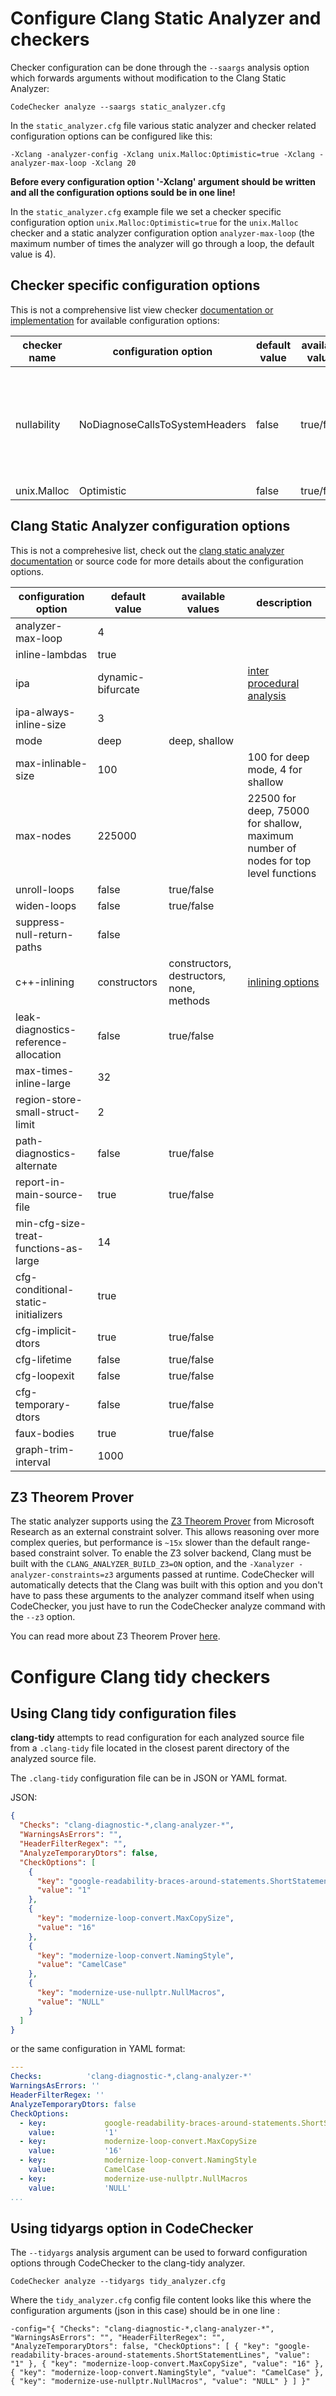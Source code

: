 # Configure Clang Static Analyzer and checkers

Checker configuration can be done through the `--saargs` analysis option which
forwards arguments without modification to the Clang Static Analyzer:
```
CodeChecker analyze --saargs static_analyzer.cfg
```

In the `static_analyzer.cfg` file various static analyzer and checker related
configuration options can be configured like this:
```
-Xclang -analyzer-config -Xclang unix.Malloc:Optimistic=true -Xclang -analyzer-max-loop -Xclang 20
```
__Before every configuration option '-Xclang' argument should be written and
all the configuration options sould be in one line!__

In the `static_analyzer.cfg` example file we set a checker specific
configuration option `unix.Malloc:Optimistic=true` for the `unix.Malloc`
checker and a static analyzer configuration option `analyzer-max-loop` (the
maximum number of times the analyzer will go through a loop, the default
value is 4).

## Checker specific configuration options  
This is not a comprehensive list view checker
[documentation or implementation](https://github.com/llvm-mirror/clang/tree/master/lib/StaticAnalyzer/Checkers)
for available configuration options:

| checker name | configuration option           | default value | available values | description                                                                            |
|--------------|--------------------------------|---------------|------------------|----------------------------------------------------------------------------------------|
| nullability  | NoDiagnoseCallsToSystemHeaders | false         | true/false       | If true, the checker will not diagnose nullability issues for calls to system headers. |
| unix.Malloc  | Optimistic                     | false         | true/false       |                                                                                        |


## Clang Static Analyzer configuration options
This is not a comprehesive list, check out the
[clang static analyzer documentation](https://github.com/llvm-mirror/clang/tree/master/docs)
or source code for more details about the configuration options.

| configuration option                  | default value     | available values                         | description                                                                                         |
|---------------------------------------|-------------------|------------------------------------------|-----------------------------------------------------------------------------------------------------|
| analyzer-max-loop                     | 4                 |                                          |                                                                                                     |
| inline-lambdas                        | true              |                                          |                                                                                                     |
| ipa                                   | dynamic-bifurcate |                                          | [inter procedural analysis](https://github.com/llvm-mirror/clang/blob/master/docs/analyzer/IPA.txt) |
| ipa-always-inline-size                | 3                 |                                          |                                                                                                     |
| mode                                  | deep              | deep, shallow                            |                                                                                                     |
| max-inlinable-size                    | 100               |                                          | 100 for deep mode, 4 for shallow                                                                    |
| max-nodes                             | 225000            |                                          | 22500 for deep, 75000 for shallow, maximum number of nodes for top level functions                  |
| unroll-loops                          | false             | true/false                               |                                                                                                     |
| widen-loops                           | false             | true/false                               |                                                                                                     |
| suppress-null-return-paths            | false             |                                          |                                                                                                     |
| c++-inlining                          | constructors      | constructors, destructors, none, methods | [inlining options](https://github.com/llvm-mirror/clang/blob/master/docs/analyzer/IPA.txt)          |
| leak-diagnostics-reference-allocation | false             | true/false                               |                                                                                                     |
| max-times-inline-large                | 32                |                                          |                                                                                                     |
| region-store-small-struct-limit       | 2                 |                                          |                                                                                                     |
| path-diagnostics-alternate            | false             | true/false                               |                                                                                                     |
| report-in-main-source-file            | true              | true/false                               |                                                                                                     |
| min-cfg-size-treat-functions-as-large | 14                |                                          |                                                                                                     |
| cfg-conditional-static-initializers   | true              |                                          |                                                                                                     |
| cfg-implicit-dtors                    | true              | true/false                               |                                                                                                     |
| cfg-lifetime                          | false             | true/false                               |                                                                                                     |
| cfg-loopexit                          | false             | true/false                               |                                                                                                     |
| cfg-temporary-dtors                   | false             | true/false                               |                                                                                                     |
| faux-bodies                           | true              | true/false                               |                                                                                                     |
| graph-trim-interval                   | 1000              |                                          |                                                                                                     |


## Z3 Theorem Prover
The static analyzer supports using the
[Z3 Theorem Prover](https://github.com/Z3Prover/z3) from Microsoft Research as
an external constraint solver. This allows reasoning over more complex queries,
but performance is `~15x` slower than the default range-based constraint
solver. To enable the Z3 solver backend, Clang must be built with the
`CLANG_ANALYZER_BUILD_Z3=ON` option, and the
`-Xanalyzer -analyzer-constraints=z3` arguments passed at runtime. CodeChecker
will automatically detects that the Clang was built with this option and you
don't have to pass these arguments to the analyzer command itself when using
CodeChecker, you just have to run the CodeChecker analyze command with the
`--z3` option.

You can read more about Z3 Theorem Prover
[here](https://github.com/Z3Prover/z3/wiki).

# Configure Clang tidy checkers

## Using Clang tidy configuration files

__clang-tidy__ attempts to read configuration for each analyzed source file
from a `.clang-tidy` file located in the closest parent directory of the
analyzed source file.

The `.clang-tidy` configuration file can be in JSON or YAML format.

JSON:
```json
{
  "Checks": "clang-diagnostic-*,clang-analyzer-*",
  "WarningsAsErrors": "",
  "HeaderFilterRegex": "",
  "AnalyzeTemporaryDtors": false,
  "CheckOptions": [
    {
      "key": "google-readability-braces-around-statements.ShortStatementLines",
      "value": "1"
    },
    {
      "key": "modernize-loop-convert.MaxCopySize",
      "value": "16"
    },
    {
      "key": "modernize-loop-convert.NamingStyle",
      "value": "CamelCase"
    },
    {
      "key": "modernize-use-nullptr.NullMacros",
      "value": "NULL"
    }
  ]
}
```

or the same configuration in YAML format:

```yaml
---
Checks:          'clang-diagnostic-*,clang-analyzer-*'
WarningsAsErrors: ''
HeaderFilterRegex: ''
AnalyzeTemporaryDtors: false
CheckOptions:
  - key:             google-readability-braces-around-statements.ShortStatementLines
    value:           '1'
  - key:             modernize-loop-convert.MaxCopySize
    value:           '16'
  - key:             modernize-loop-convert.NamingStyle
    value:           CamelCase
  - key:             modernize-use-nullptr.NullMacros
    value:           'NULL'
...
```

## Using tidyargs option in CodeChecker

The `--tidyargs` analysis argument can be used to forward configuration options
through CodeChecker to the clang-tidy analyzer.
```
CodeChecker analyze --tidyargs tidy_analyzer.cfg
```
Where the ```tidy_analyzer.cfg``` config file content looks like this where the
configuration arguments (json in this case) should be in one line :

```
-config="{ "Checks": "clang-diagnostic-*,clang-analyzer-*", "WarningsAsErrors": "", "HeaderFilterRegex": "", "AnalyzeTemporaryDtors": false, "CheckOptions": [ { "key": "google-readability-braces-around-statements.ShortStatementLines", "value": "1" }, { "key": "modernize-loop-convert.MaxCopySize", "value": "16" }, { "key": "modernize-loop-convert.NamingStyle", "value": "CamelCase" }, { "key": "modernize-use-nullptr.NullMacros", "value": "NULL" } ] }"
```
